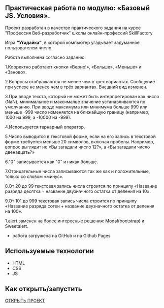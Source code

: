 ## Практическая работа по модулю:  «Базовый JS. Условия».

Проект разработан в качестве практического задания на курсе "Профессия Веб-разработчик"
школы онлайн-профессий SkillFactory

Игра **"Угадайка"**, в которой компьютер угадывает задуманное пользователем число.

Работа выполнена согласно заданию: 

1.Корректно работают кнопки «Верно!», «Больше», «Меньше» и «Заново».

2.Вопросы отображаются не менее чем в трех вариантах. Сообщение при успехе не менее чем в трёх вариантах. Внешний вид изменен.

3.При вводе текста, который не может быть интерпретирован как число (NaN), минимальное и максималье значение устанавливаются по умолчанию.
При вводе максимума или минимума больше 999 или меньше -999 число изменяется на ближайшую границу (например, 1000 на 999, а -10000 на -999).

4.Используется тернарный оператор.

5.Число выводится в текстовой форме, если на его запись в текстовой форме требуется меньше 20 символов, включая пробелы. Например, вопрос выглядит не «Вы загадали число 12?», а «Вы загадали число двенадцать?»

6."0" записывается как "0" и никак больше.

7.Отрицательные числа записываются так же как и положительные, только со словом «минус».

8.От 20 до 99 текстовая запись числа строится по принципу «Название разряда десятка + название двузначного остатка от деления на 10».

9.От 101 до 999 текстовая запись числа строится по принципу «Название разряда сотен + название двузначного остатка от деления на 100».

1.alert заменен на более интересные решения: Modal(bootstrap) и  Sweetalert.


* работа загружена на GitHub и на Github Pages

## Используемые технологии

* HTML
* CSS
* JS


## Как открыть/запустить

[ОТКРЫТЬ ПРОЕКТ](/pages/index.html)
